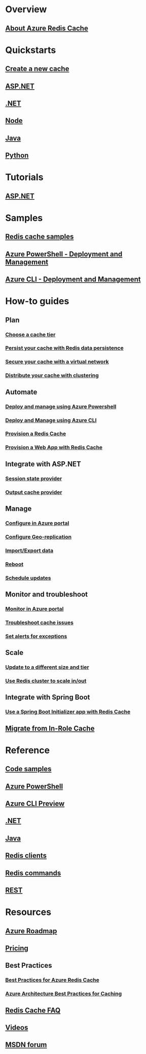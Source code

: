 # Overview
## [About Azure Redis Cache](cache-overview.md)

# Quickstarts
## [Create a new cache](cache-create-first-cache.md)
## [ASP.NET](cache-web-app-howto.md)
## [.NET](cache-dotnet-how-to-use-azure-redis-cache.md)
## [Node](cache-nodejs-get-started.md)
## [Java](cache-java-get-started.md)
## [Python](cache-python-get-started.md)

# Tutorials
## [ASP.NET](cache-web-app-howto.md)

# Samples
## [Redis cache samples](cache-redis-samples.md)
## [Azure PowerShell - Deployment and Management](cache-howto-manage-redis-cache-powershell.md)
## [Azure CLI - Deployment and Management](cli-samples.md)

# How-to guides
## Plan
### [Choose a cache tier](cache-faq.md#what-redis-cache-offering-and-size-should-i-use)
### [Persist your cache with Redis data persistence](cache-how-to-premium-persistence.md)
### [Secure your cache with a virtual network](cache-how-to-premium-vnet.md)
### [Distribute your cache with clustering](cache-how-to-premium-clustering.md)

## Automate
### [Deploy and manage using Azure Powershell](cache-howto-manage-redis-cache-powershell.md)
### [Deploy and Manage using Azure CLI](cli-samples.md)
### [Provision a Redis Cache](cache-redis-cache-arm-provision.md)
### [Provision a Web App with Redis Cache](cache-web-app-arm-with-redis-cache-provision.md)

## Integrate with ASP.NET
### [Session state provider](cache-aspnet-session-state-provider.md)
### [Output cache provider](cache-aspnet-output-cache-provider.md)

## Manage
### [Configure in Azure portal](cache-configure.md)
### [Configure Geo-replication](cache-how-to-geo-replication.md)
### [Import/Export data](cache-how-to-import-export-data.md)
### [Reboot](cache-administration.md#reboot)
### [Schedule updates](cache-administration.md#schedule-updates)

## Monitor and troubleshoot
### [Monitor in Azure portal](cache-how-to-monitor.md)
### [Troubleshoot cache issues](cache-how-to-troubleshoot.md)
### [Set alerts for exceptions](cache-how-to-monitor.md#operations-and-alerts)

## Scale
### [Update to a different size and tier](cache-how-to-scale.md)
### [Use Redis cluster to scale in/out](cache-how-to-premium-clustering.md)

## Integrate with Spring Boot
### [Use a Spring Boot Initializer app with Redis Cache](cache-java-spring-boot-initializer-with-redis-cache.md)
## [Migrate from In-Role Cache](cache-migrate-to-redis.md)

# Reference
## [Code samples](https://azure.microsoft.com/resources/samples/?service=redis-cache)
## [Azure PowerShell](/powershell/module/azurerm.rediscache)
## [Azure CLI Preview](/cli/azure/redis)
## [.NET](/dotnet/api/microsoft.azure.management.redis)
## [Java](/java/api/com.microsoft.azure.management.redis._redis_cache)
## [Redis clients](http://redis.io/clients)
## [Redis commands](http://redis.io/commands#)
## [REST](https://docs.microsoft.com/rest/api/redis/)

# Resources
## [Azure Roadmap](https://azure.microsoft.com/roadmap/?category=databases)
## [Pricing](https://azure.microsoft.com/pricing/details/cache/)
## Best Practices
### [Best Practices for Azure Redis Cache](https://gist.github.com/JonCole/925630df72be1351b21440625ff2671f)
### [Azure Architecture Best Practices for Caching](https://docs.microsoft.com/azure/architecture/best-practices/caching?toc=%2Fazure%2Fredis-cache%2Ftoc.json)
## [Redis Cache FAQ](cache-faq.md)
## [Videos](https://www.youtube.com/results?search_query=azure+redis+cache)
## [MSDN forum](https://social.msdn.microsoft.com/Forums/en-US/home?forum=azurecache&filter=alltypes&sort=lastpostdesc)

